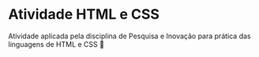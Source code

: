# Atividade HTML e CSS

Atividade aplicada pela disciplina de Pesquisa e Inovação para prática das linguagens de HTML e CSS 📝
